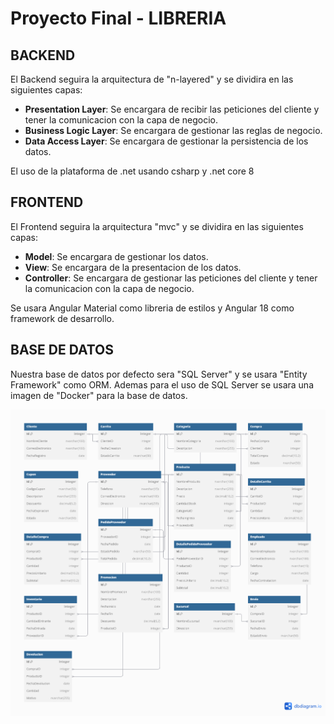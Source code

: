 # Proyecto Final - LIBRERIA

## BACKEND
El Backend seguira la arquitectura de "n-layered" y se dividira en las siguientes capas:
- **Presentation Layer**: Se encargara de recibir las peticiones del cliente y tener la comunicacion con la capa de negocio.
- **Business Logic Layer**: Se encargara de gestionar las reglas de negocio.
- **Data Access Layer**: Se encargara de gestionar la persistencia de los datos.

El uso de la plataforma de .net usando csharp y .net core 8


## FRONTEND
El Frontend seguira la arquitectura "mvc" y se dividira en las siguientes capas:
- **Model**: Se encargara de gestionar los datos.
- **View**: Se encargara de la presentacion de los datos.
- **Controller**: Se encargara de gestionar las peticiones del cliente y tener la comunicacion con la capa de negocio.

Se usara Angular Material como libreria de estilos y Angular 18 como framework de desarrollo.


## BASE DE DATOS
Nuestra base de datos por defecto sera "SQL Server" y se usara "Entity Framework" como ORM.
Ademas para el uso de SQL Server se usara una imagen de "Docker" para la base de datos.

![Diagrama ERD](db/diagrama_Libreria.png)